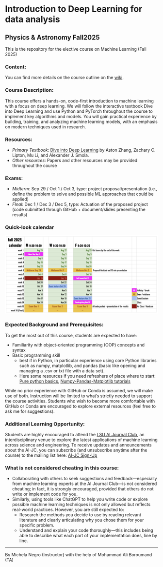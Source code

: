 # Introduction to Deep Learning for data analysis 
## Physics & Astronomy Fall2025
This is the repository for the elective course on Machine Learning (Fall 2025)

### Content: 
You can find more details on the course outline on the [wiki](https://github.com/nmik/P-A_ML_Fall2025/wiki).

### Course Description:
This course offers a hands-on, code-first introduction to machine learning with a focus on deep learning. We will follow the interactive textbook Dive into Deep Learning and use Python and PyTorch throughout the course to implement key algorithms and models. You will gain practical experience by building, training, and analyzing machine learning models, with an emphasis on modern techniques used in research.

### Resources:
- _Primary Textbook_: [Dive into Deep Learning](https://d2l.ai) by Aston Zhang, Zachary C. Lipton, Mu Li, and Alexander J. Smola. 
- _Other resources_: Papers and other resources may be provided throughout the course

### Exams:
- _Midterm_: Sep 29 / Oct 1 / Oct 3, type: project proposal/presentation (i.e., define the problem to solve and possible ML approaches that could be applied)
- _FInal_: Dec 1 / Dec 3 / Dec 5, type: Actuation of the proposed project (code submitted through GitHub + document/slides presenting the results)

### Quick-look calendar
![Alt text](images/calendar.png)

### Expected Background and Prerequisites:
To get the most out of this course, students are expected to have:
- Familiarity with object-oriented programming (OOP) concepts and syntax
- Basic programming skill 
  - best if in Python, in particular experience using core Python libraries such as numpy, matplotlib, and pandas (basic like opening and managing a .csv or txt file with a data set).
  - Here some resources if you need refreshers of place where to start: [Pure python basics](https://github.com/jvdkwast/Python3_Jupyter_Notebook/blob/7fa1d238d56b8baa6f19a90a37c273f8699c2bad/PythonIntro.ipynb), [Numpy-Pandas-Matplotlib tutorials](https://github.com/veb-101/Numpy-Pandas-Matplotlib-Tutorial?tab=readme-ov-file)

While no prior experience with GitHub or Conda is assumed, we will make use of both. Instruction will be limited to what’s strictly needed to support the course activities. Students who wish to become more comfortable with GitHub or Conda are encouraged to explore external resources (feel free to ask me for suggestions).


### Additional Learning Opportunity:
Students are highly encouraged to attend the [LSU AI Journal Club](https://www.lsu.edu/science/news_events/ai-journal-club.php), an interdisciplinary venue to explore the latest applications of machine learning across science and engineering. To receive updates and announcements about the AI-JC, you can subscribe (and unsubscribe anytime after the course) to the mailing list here: [AI-JC Sign-Up](https://mail.cct.lsu.edu/mailman/listinfo/ai-club)

### What is not considered cheating in this course:
- Collaborating with others to seek suggestions and feedback—especially from machine learning experts at the AI Journal Club—is not considered cheating; in fact, it is strongly encouraged, provided that others do not write or implement code for you.
- Similarly, using tools like ChatGPT to help you write code or explore possible machine learning techniques is not only allowed but reflects real-world practices. However, you are still expected to:
  - Research the methods you decide to use by reading relevant literature and clearly articulating why you chose them for your specific problem.
  - Understand and explain your code thoroughly—this includes being able to describe what each part of your implementation does, line by line.

__________________________________________
By Michela Negro (Instructor)
with the help of Mohammad Ali Boroumand (TA)
